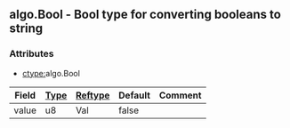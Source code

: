 ## algo.Bool - Bool type for converting booleans to string


### Attributes
<a href="#attributes"></a>
<!-- dev.mdmark  mdmark:MDSECTION  state:BEG_AUTO  param:Attributes -->
* [ctype:](/txt/ssimdb/dmmeta/ctype.md)algo.Bool

|Field|[Type](/txt/ssimdb/dmmeta/ctype.md)|[Reftype](/txt/ssimdb/dmmeta/reftype.md)|Default|Comment|
|---|---|---|---|---|
|value|u8|Val|false||

<!-- dev.mdmark  mdmark:MDSECTION  state:END_AUTO  param:Attributes -->

